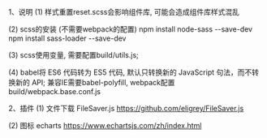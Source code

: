 1、说明
  (1) 样式重置reset.scss会影响组件库, 可能会造成组件库样式混乱

  (2) scss的安装 (不需要webpack的配置)
      npm install node-sass --save-dev
      npm install sass-loader --save-dev

  (3) scss使用变量, 需要配置build/utils.js;
  
  (4) babel将 ES6 代码转为 ES5 代码, 默认只转换新的 JavaScript 句法，而不转换新的 API;
      兼容IE需要babel-polyfill, webpack配置build/webpack.base.conf.js

2、插件
  (1) 文件下载  FileSaver.js
      https://github.com/eligrey/FileSaver.js

  (2) 图标  echarts 
      https://www.echartsjs.com/zh/index.html
